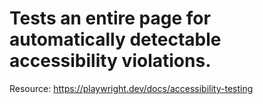 # Tests an entire page for automatically detectable accessibility violations.

Resource: https://playwright.dev/docs/accessibility-testing
